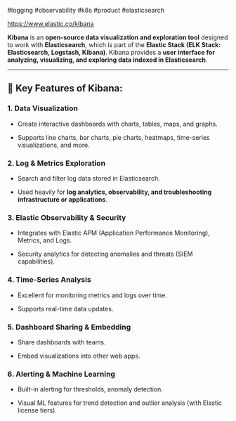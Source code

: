 #logging #observability #k8s #product #elasticsearch 

https://www.elastic.co/kibana

**Kibana** is an **open-source data visualization and exploration tool** designed to work with **Elasticsearch**, which is part of the **Elastic Stack (ELK Stack: Elasticsearch, Logstash, Kibana)**. Kibana provides a **user interface for analyzing, visualizing, and exploring data indexed in Elasticsearch**.

---

## 🔹 Key Features of Kibana:

### 1. **Data Visualization**

- Create interactive dashboards with charts, tables, maps, and graphs.
    
- Supports line charts, bar charts, pie charts, heatmaps, time-series visualizations, and more.
    

### 2. **Log & Metrics Exploration**

- Search and filter log data stored in Elasticsearch.
    
- Used heavily for **log analytics, observability, and troubleshooting infrastructure or applications**.
    

### 3. **Elastic Observability & Security**

- Integrates with Elastic APM (Application Performance Monitoring), Metrics, and Logs.
    
- Security analytics for detecting anomalies and threats (SIEM capabilities).
    

### 4. **Time-Series Analysis**

- Excellent for monitoring metrics and logs over time.
    
- Supports real-time data updates.
    

### 5. **Dashboard Sharing & Embedding**

- Share dashboards with teams.
    
- Embed visualizations into other web apps.
    

### 6. **Alerting & Machine Learning**

- Built-in alerting for thresholds, anomaly detection.
    
- Visual ML features for trend detection and outlier analysis (with Elastic license tiers).
